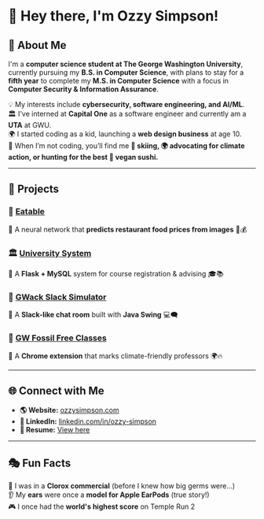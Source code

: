 # 👋 Hey there, I'm Ozzy Simpson!

## 👀 About Me

I'm a **computer science student at The George Washington University**, currently pursuing my **B.S. in Computer Science**, with plans to stay for a **fifth year** to complete my **M.S. in Computer Science** with a focus in **Computer Security & Information Assurance**.  

💡 My interests include **cybersecurity, software engineering, and AI/ML**.  
🏛️ I've interned at **Capital One** as a software engineer and currently am a **UTA** at GWU.  
🌍 I started coding as a kid, launching a **web design business** at age 10.  
🥢 When I’m not coding, you’ll find me **🎿 skiing, 🌍 advocating for climate action, or hunting for the best 🍣 vegan sushi.**  

---

## 🚀 Projects

### 🌭 [Eatable](https://gw-neural-networks-eatable.github.io)  
🔹 A neural network that **predicts restaurant food prices from images** 📸💰  

### 🏛️ [University System](https://github.com/ozzy-simpson/University-System)  
🔹 A **Flask + MySQL** system for course registration & advising 🎓📚  

### 💬 [GWack Slack Simulator](https://github.com/ozzy-simpson/GWack-Slack-Simulator)  
🔹 A **Slack-like chat room** built with **Java Swing** 💻🗨️  

### 🌱 [GW Fossil Free Classes](https://github.com/ozzy-simpson/GW-Fossil-Free-Classes)  
🔹 A **Chrome extension** that marks climate-friendly professors 🌍🔥  

---

## 🌐 Connect with Me

- **🌎 Website:** [ozzysimpson.com](https://ozzysimpson.com)  
- **🔗 LinkedIn:** [linkedin.com/in/ozzy-simpson](https://www.linkedin.com/in/ozzy-simpson)  
- **📜 Resume:** [View here](https://docs.google.com/document/d/1WXf4FbkafZSnK--Mv55lY--e2NkjNPcl/preview)

---

## 🎭 Fun Facts  

🦠 I was in a **Clorox commercial** (before I knew how big germs were...)  
👂 My **ears** were once a **model for Apple EarPods** (true story!)  
🎮 I once had the **world's highest score** on Temple Run 2
